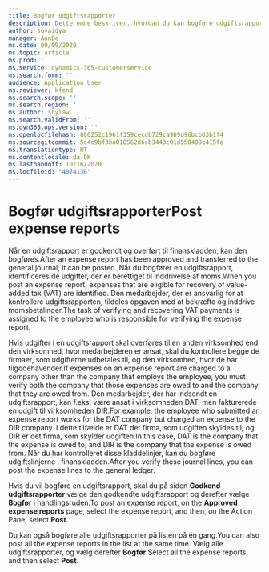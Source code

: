 ```yaml
---
title: Bogfør udgiftsrapporter
description: Dette emne beskriver, hvordan du kan bogføre udgiftsrapporter.
author: suvaidya
manager: AnnBe
ms.date: 09/09/2020
ms.topic: article
ms.prod: ''
ms.service: dynamics-365-customerservice
ms.search.form: ''
audience: Application User
ms.reviewer: kfend
ms.search.scope: ''
ms.search.region: ''
ms.author: shylaw
ms.search.validFrom: ''
ms.dyn365.ops.version: ''
ms.openlocfilehash: 866252c1961f359cecdb729ca909d96bcb03b1f4
ms.sourcegitcommit: 5c4c9bf3ba018562d6cb3443c01d550489c415fa
ms.translationtype: HT
ms.contentlocale: da-DK
ms.lasthandoff: 10/16/2020
ms.locfileid: "4074136"
---
```

# <a name="post-expense-reports"></a><span data-ttu-id="42f84-103">Bogfør udgiftsrapporter</span><span class="sxs-lookup"><span data-stu-id="42f84-103">Post expense reports</span></span>

<span data-ttu-id="42f84-104">Når en udgiftsrapport er godkendt og overført til finanskladden, kan den bogføres.</span><span class="sxs-lookup"><span data-stu-id="42f84-104">After an expense report has been approved and transferred to the general journal, it can be posted.</span></span> <span data-ttu-id="42f84-105">Når du bogfører en udgiftsrapport, identificeres de udgifter, der er berettiget til inddrivelse af moms.</span><span class="sxs-lookup"><span data-stu-id="42f84-105">When you post an expense report, expenses that are eligible for recovery of value-added tax (VAT) are identified.</span></span> <span data-ttu-id="42f84-106">Den medarbejder, der er ansvarlig for at kontrollere udgiftsrapporten, tildeles opgaven med at bekræfte og inddrive momsbetalinger.</span><span class="sxs-lookup"><span data-stu-id="42f84-106">The task of verifying and recovering VAT payments is assigned to the employee who is responsible for verifying the expense report.</span></span>

<span data-ttu-id="42f84-107">Hvis udgifter i en udgiftsrapport skal overføres til en anden virksomhed end den virksomhed, hvor medarbejderen er ansat, skal du kontrollere begge de firmaer, som udgifterne udbetales til, og den virksomhed, hvor de har tilgodehavender.</span><span class="sxs-lookup"><span data-stu-id="42f84-107">If expenses on an expense report are charged to a company other than the company that employs the employee, you must verify both the company that those expenses are owed to and the company that they are owed from.</span></span> <span data-ttu-id="42f84-108">Den medarbejder, der har indsendt en udgiftsrapport, kan f.eks. være ansat i virksomheden DAT, men fakturerede en udgift til virksomheden DIR.</span><span class="sxs-lookup"><span data-stu-id="42f84-108">For example, the employee who submitted an expense report works for the DAT company but charged an expense to the DIR company.</span></span> <span data-ttu-id="42f84-109">I dette tilfælde er DAT det firma, som udgiften skyldes til, og DIR er det firma, som skylder udgiften.</span><span class="sxs-lookup"><span data-stu-id="42f84-109">In this case, DAT is the company that the expense is owed to, and DIR is the company that the expense is owed from.</span></span> <span data-ttu-id="42f84-110">Når du har kontrolleret disse kladdelinjer, kan du bogføre udgiftslinjerne i finanskladden.</span><span class="sxs-lookup"><span data-stu-id="42f84-110">After you verify these journal lines, you can post the expense lines to the general ledger.</span></span>

<span data-ttu-id="42f84-111">Hvis du vil bogføre en udgiftsrapport, skal du på siden **Godkend udgiftsrapporter** vælge den godkendte udgiftsrapport og derefter vælge **Bogfør** i handlingsruden.</span><span class="sxs-lookup"><span data-stu-id="42f84-111">To post an expense report, on the **Approved expense reports** page, select the expense report, and then, on the Action Pane, select **Post**.</span></span>

<span data-ttu-id="42f84-112">Du kan også bogføre alle udgiftsrapporter på listen på én gang.</span><span class="sxs-lookup"><span data-stu-id="42f84-112">You can also post all the expense reports in the list at the same time.</span></span> <span data-ttu-id="42f84-113">Vælg alle udgiftsrapporter, og vælg derefter **Bogfør**.</span><span class="sxs-lookup"><span data-stu-id="42f84-113">Select all the expense reports, and then select **Post**.</span></span>
